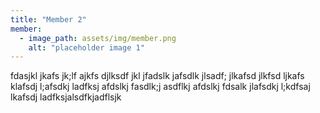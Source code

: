 ```yaml
---
title: "Member 2"
member:
  - image_path: assets/img/member.png
    alt: "placeholder image 1"
---
```

 fdasjkl jkafs jk;lf ajkfs djlksdf jkl jfadslk jafsdlk jlsadf; jlkafsd jlkfsd ljkafs klafsdj l;afsdkj ladfksj afdslkj fasdlk;j asdflkj afdslkj fdsalk jlafsdkj l;kdfsaj lkafsdj ladfksjalsdfkjadflsjk
